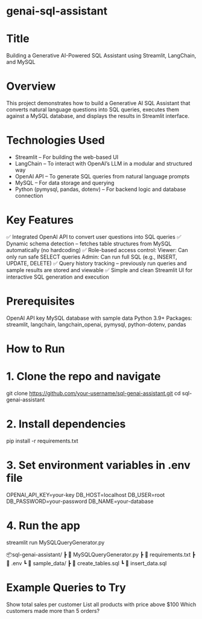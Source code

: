 # genai-sql-assistant
# Title
Building a Generative AI-Powered SQL Assistant using Streamlit, LangChain, and MySQL

# Overview
This project demonstrates how to build a Generative AI SQL Assistant that converts natural language questions into SQL queries, executes them against a MySQL database, and displays the results in Streamlit interface.

# Technologies Used

- Streamlit – For building the web-based UI
- LangChain – To interact with OpenAI’s LLM in a modular and structured way
- OpenAI API – To generate SQL queries from natural language prompts
- MySQL – For data storage and querying
- Python (pymysql, pandas, dotenv) – For backend logic and database connection

# Key Features
✅ Integrated OpenAI API to convert user questions into SQL queries
✅ Dynamic schema detection – fetches table structures from MySQL automatically (no hardcoding)
✅ Role-based access control:
    Viewer: Can only run safe SELECT queries
    Admin: Can run full SQL (e.g., INSERT, UPDATE, DELETE)
✅ Query history tracking – previously run queries and sample results are stored and viewable
✅ Simple and clean Streamlit UI for interactive SQL generation and execution

# Prerequisites

OpenAI API key
MySQL database with sample data
Python 3.9+
Packages: streamlit, langchain, langchain_openai, pymysql, python-dotenv, pandas

# How to Run

# 1. Clone the repo and navigate
git clone https://github.com/your-username/sql-genai-assistant.git
cd sql-genai-assistant

# 2. Install dependencies
pip install -r requirements.txt

# 3. Set environment variables in .env file
OPENAI_API_KEY=your-key
DB_HOST=localhost
DB_USER=root
DB_PASSWORD=your-password
DB_NAME=your-database

# 4. Run the app
streamlit run MySQLQueryGenerator.py

📦sql-genai-assistant/
 ┣ 📄 MySQLQueryGenerator.py
 ┣ 📄 requirements.txt
 ┣ 📄 .env
 ┗ 📁 sample_data/
     ┣ 📄 create_tables.sql
     ┗ 📄 insert_data.sql
     
# Example Queries to Try

Show total sales per customer
List all products with price above $100
Which customers made more than 5 orders?

